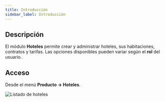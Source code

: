```yaml
---
title: Introducción
sidebar_label: Introducción
---
```


## Descripción
El módulo **Hoteles** permite crear y administrar hoteles, sus habitaciones, contratos y tarifas. Las opciones disponibles pueden variar según el **rol** del usuario.

## Acceso
Desde el menú **Producto → Hoteles**.

![Listado de hoteles](/img/producto/hoteles/listado-hoteles.png)
